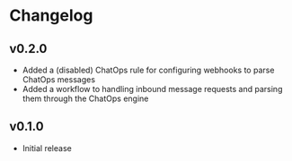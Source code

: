 # Changelog

## v0.2.0

* Added a (disabled) ChatOps rule for configuring webhooks to parse ChatOps messages
* Added a workflow to handling inbound message requests and parsing them through the ChatOps engine

## v0.1.0

* Initial release
